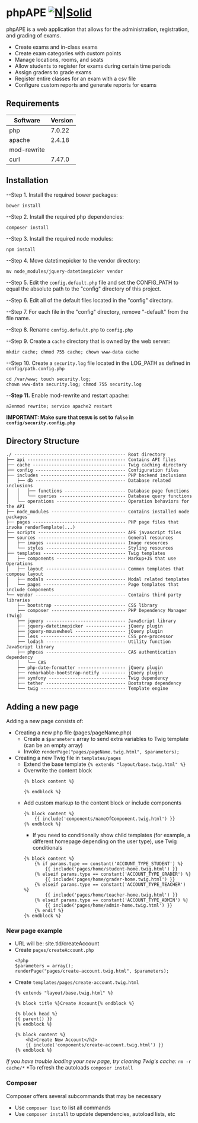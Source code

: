 # phpAPE [![N|Solid](https://i.imgur.com/F7E6wDd.png)](https://ape.compsci.ewu.edu/phpAPE/)

phpAPE is a web application that allows for the administration, registration, and grading of exams.
  - Create exams and in-class exams
  - Create exam categories with custom points
  - Manage locations, rooms, and seats
  - Allow students to register for exams during certain time periods
  - Assign graders to grade exams
  - Register entire classes for an exam with a csv file
  - Configure custom reports and generate reports for exams

## Requirements

| Software | Version |
| ------ | ------ |
| php | 7.0.22 |
| apache | 2.4.18 |
| mod-rewrite |  |
| curl | 7.47.0 |

## Installation

--Step 1. Install the required bower packages:
```
bower install
```
--Step 2. Install the required php dependencies:
```
composer install
```
--Step 3. Install the required node modules:
```
npm install
```
--Step 4. Move datetimepicker to the vendor directory: 
```
mv node_modules/jquery-datetimepicker vendor
```

--Step 5. Edit the `config.default.php` file and set the CONFIG_PATH to equal the absolute path to the "config" directory of this project.

--Step 6. Edit all of the default files located in the "config" directory.

--Step 7. For each file in the "config" directory, remove "-default" from the file name.

--Step 8. Rename `config.default.php` to `config.php`

--Step 9. Create a `cache` directory that is owned by the web server:
```
mkdir cache; chmod 755 cache; chown www-data cache
```

--Step 10. Create a `security.log` file located in the LOG_PATH as defined in `config/path.config.php`
```
cd /var/www; touch security.log; 
chown www-data security.log; chmod 755 security.log
```

--**Step 11.** Enable mod-rewrite and restart apache:
```
a2enmod rewrite; service apache2 restart 
```

**IMPORTANT: Make sure that `DEBUG` is set to `false` in `config/security.config.php`**

## Directory Structure

```
./ ------------------------------------------ Root directory
├── api ------------------------------------- Contains API files
├── cache ----------------------------------- Twig caching directory
├── config ---------------------------------- Configuration files
├── includes -------------------------------- PHP backend inclusions
│   ├── db ---------------------------------- Database related inclusions
│   │   ├── functions ----------------------- Database page functions
│   │   └── queries ------------------------- Database query functions
│   └── operations -------------------------- Operation behaviors for the API
├── node_modules ---------------------------- Contains installed node packages
├── pages ----------------------------------- PHP page files that invoke renderTemplate(...)
├── scripts --------------------------------- APE javascript files
├── sources --------------------------------- General resources
│   ├── images ------------------------------ Image resources
│   └── styles ------------------------------ Styling resources
├── templates ------------------------------- Twig templates
│   ├── components -------------------------- Markup+JS that use Operations
│   ├── layout ------------------------------ Common templates that compose layout
│   ├── modals ------------------------------ Modal related templates
│   └── pages ------------------------------- Page templates that include Components
└── vendor ---------------------------------- Contains third party libraries
    ├── bootstrap --------------------------- CSS library
    ├── composer ---------------------------- PHP Dependency Manager (Twig)
    ├── jquery ------------------------------ JavaScript library
    ├── jquery-datetimepicker --------------- jQuery plugin
    ├── jquery-mousewheel ------------------- jQuery plugin
    ├── less -------------------------------- CSS pre-processor
    ├── lodash ------------------------------ Utility function JavaScript library
    ├── phpcas ------------------------------ CAS authentication dependency
    │   └── CAS
    ├── php-date-formatter ------------------ jQuery plugin
    ├── remarkable-bootstrap-notify --------- jQuery plugin
    ├── symfony ----------------------------- Twig dependency
    ├── tether ------------------------------ Bootstrap dependency
    └── twig -------------------------------- Template engine
```

## Adding a new page

Adding a new page consists of:
* Creating a new php file (pages/pageName.php)
    * Create a `$parameters` array to send extra variables to Twig template (can be an empty array)
    * Invoke `renderPage("pages/pageName.twig.html", $parameters);`
* Creating a new Twig file in `templates/pages`
    * Extend the base template `{% extends "layout/base.twig.html" %}`
    * Overwrite the content block 
        ```
        {% block content %}

        {% endblock %}
        ```
    * Add custom markup to the content block or include components
        ```
        {% block content %}
            {{ include('components/nameOfComponent.twig.html') }}
        {% endblock %}
        ```
        * If you need to conditionally show child templates (for example, a different homepage depending on the user type), use Twig conditionals
        ```
        {% block content %}
            {% if params.type == constant('ACCOUNT_TYPE_STUDENT') %}
                {{ include('pages/home/student-home.twig.html') }}
            {% elseif params.type == constant('ACCOUNT_TYPE_GRADER') %}
                {{ include('pages/home/grader-home.twig.html') }}
            {% elseif params.type == constant('ACCOUNT_TYPE_TEACHER') %}
                {{ include('pages/home/teacher-home.twig.html') }}
            {% elseif params.type == constant('ACCOUNT_TYPE_ADMIN') %}
                {{ include('pages/home/admin-home.twig.html') }}
            {% endif %}
        {% endblock %}
        ```
        
### New page example
* URL will be: site.tld/createAccount
* Create `pages/createAccount.php`
    ```
    <?php
    $parameters = array();
    renderPage("pages/create-account.twig.html", $parameters);
    ```
* Create `templates/pages/create-account.twig.html`
    ```
    {% extends "layout/base.twig.html" %}

    {% block title %}Create Account{% endblock %}

    {% block head %}
    {{ parent() }}
    {% endblock %}

    {% block content %}
        <h2>Create New Account</h2>
        {{ include('components/create-account.twig.html') }}
    {% endblock %}
    ```
*If you have trouble loading your new page, try clearing Twig's cache:* `rm -r cache/*`
*To refresh the autoloads `composer install`

### Composer
Composer offers several subcommands that may be necessary
* Use `composer list` to list all commands
* Use `composer install` to update dependencies, autoload lists, etc
